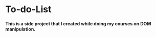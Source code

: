 # To-do-List

#### This is a side project that I created while doing my courses on DOM manipulation.
